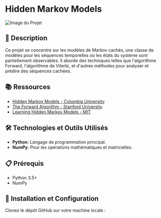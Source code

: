 # Hidden Markov Models

![Image du Projet](https://lien_vers_une_image_pertinente_du_projet.jpg)

## 📝 Description
Ce projet se concentre sur les modèles de Markov cachés, une classe de modèles pour les séquences temporelles où les états du système sont partiellement observables. Il aborde des techniques telles que l'algorithme Forward, l'algorithme de Viterbi, et d'autres méthodes pour analyser et prédire des séquences cachées.

## 📚 Ressources
- [Hidden Markov Models - Columbia University](https://www.cs.columbia.edu/~mcollins/hmms-spring2013.pdf)
- [The Forward Algorithm - Stanford University](https://web.stanford.edu/~jurafsky/slp3/A.pdf)
- [Learning Hidden Markov Models - MIT](http://web.mit.edu/6.435/www/Horvitz03.pdf)

## 🛠️ Technologies et Outils Utilisés
- **Python**: Langage de programmation principal.
- **NumPy**: Pour les opérations mathématiques et matricielles.

## 📋 Prérequis
- Python 3.5+
- NumPy

## 🚀 Installation et Configuration
Clonez le dépôt GitHub sur votre machine locale :


